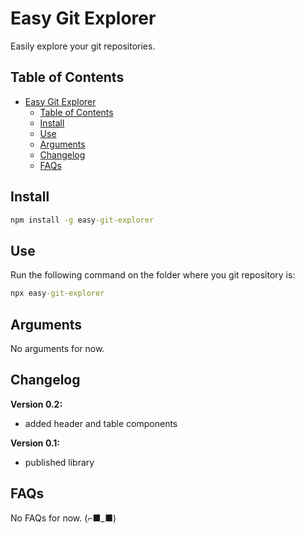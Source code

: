 # Easy Git Explorer

Easily explore your git repositories.

## Table of Contents

- [Easy Git Explorer](#easy-git-explorer)
  - [Table of Contents](#table-of-contents)
  - [Install](#install)
  - [Use](#use)
  - [Arguments](#arguments)
  - [Changelog](#changelog)
  - [FAQs](#faqs)

## Install

```cmd
npm install -g easy-git-explorer
```

## Use

Run the following command on the folder where you git repository is:

```cmd
npx easy-git-explorer
```

## Arguments

No arguments for now.

## Changelog

**Version 0.2:**

- added header and table components

**Version 0.1:**

- published library

## FAQs

No FAQs for now. (⌐■_■)